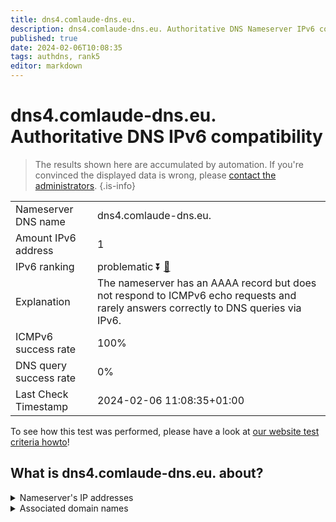 ```yaml
---
title: dns4.comlaude-dns.eu.
description: dns4.comlaude-dns.eu. Authoritative DNS Nameserver IPv6 compatibility
published: true
date: 2024-02-06T10:08:35
tags: authdns, rank5
editor: markdown
---
```


# dns4.comlaude-dns.eu. Authoritative DNS IPv6 compatibility

> The results shown here are accumulated by automation. If you're convinced the displayed data is wrong, please [contact the administrators](/howto/chat). 
{.is-info}




|   |   |
| - | - |
| Nameserver DNS name | dns4.comlaude-dns.eu.
| Amount IPv6 address | 1
| IPv6 ranking | problematic :arrow_double_down: [🔗](/howto/ranking) |
| Explanation | The nameserver has an AAAA record but does not respond to ICMPv6 echo requests and rarely answers correctly to DNS queries via IPv6. |
| ICMPv6 success rate | 100%|
| DNS query success rate | 0% |
| Last Check Timestamp | 2024-02-06 11:08:35+01:00 |

To see how this test was performed, please have a look at [our website test criteria howto](/howto/testcriteria/authdns)!


## What is dns4.comlaude-dns.eu. about?




<details>
<summary>Nameserver's IP addresses</summary>

2a00:edc0:6259:7:10::4

</details>



<details>
<summary>Associated domain names</summary>

www.lundbeck.com

</details>
